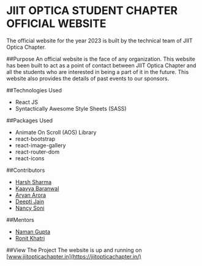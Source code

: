 # JIIT OPTICA STUDENT CHAPTER OFFICIAL WEBSITE
The official website for the year 2023 is built by the technical team of JIIT Optica Chapter.

##Purpose
An official website is the face of any organization. This website has been built to act as a point of contact between JIIT Optica Chapter and all the students who are interested in being a part of it in the future. This website also provides the details of past events to our sponsors.

##Technologies Used
- React JS
- Syntactically Awesome Style Sheets (SASS)

##Packages Used
- Animate On Scroll (AOS) Library
- react-bootstrap
- react-image-gallery
- react-router-dom
- react-icons

##Contributors
- [Harsh Sharma](https://github.com/HarshSharma20503)
- [Kaavya Baranwal](https://github.com/kaavyabaranwal)
- [Aryan Arora](https://github.com/Aryan5167)
- [Deepti Jain](https://github.com/deepti1028)
- [Nancy Soni](https://github.com/Nanncyy)

##Mentors
- [Naman Gupta](https://github.com/Naman-Gupta-06)
- [Ronit Khatri](https://github.com/Ronit-02)

##View The Project
The website is up and running on [www.jiitopticachapter.in](https://jiitopticachapter.in/)